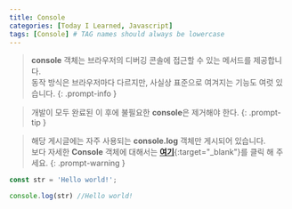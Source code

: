 ```yaml
---
title: Console
categories: [Today I Learned, Javascript]
tags: [Console] # TAG names should always be lowercase
---
```


> **console** 객체는 브라우저의 디버깅 콘솔에 접근할 수 있는 메서드를 제공합니다.<br>동작 방식은 브라우저마다 다르지만, 사실상 표준으로 여겨지는 기능도 여럿 있습니다.
{: .prompt-info }

> 개발이 모두 완료된 이 후에 불필요한 **console**은 제거해야 한다.
{: .prompt-tip }

> 해당 게시글에는 자주 사용되는 **console.log** 객체만 게시되어 있습니다.<br> 보다 자세한 **Console** 객체에 대해서는 [**여기**](https://developer.mozilla.org/ko/docs/Web/API/console){:target="_blank"}를 클릭 해 주세요.
{: .prompt-warning }

```js
const str = 'Hello world!';

console.log(str) //Hello world!
```
